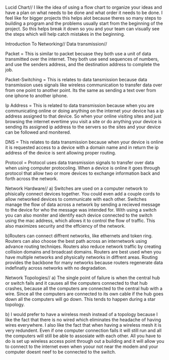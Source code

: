 Lucid Chart//
I like the idea of using a flow chart to organize your ideas and have a plan on what needs to be done and what order it needs to be done. I feel like for bigger projects this helps alot because theres so many steps to building a program and the problems usually start from the beginning of the project. So this helps break it down so you and your team can visually see the steps which will help catch mistakes in the beginning. 

Introduction To Networking//
Data transmission//

Packet = This is similar to packet becuase they both use a unit of data transmitted over the internet. They both use send sequences of numbers, and use the senders address, and the destination address to complete the job. 

Packet-Switching = This is relates to data tansmission because data transmission uses signals like wireless communication to transfer data over from one point to another point. Its the same as sending a text over from one iphone to another iphone. 

Ip Address = This is related to data transmission because when you are communicating online or doing anything on the internet your device has a ip address assigned to that device. So when your online visiting sites and just browsing the internet evertime you visit a site or do anything your device is sending its assigned ip address to the servers so the sites and your device can be followed and monitered. 

DNS = This relates to data transmission because when your device is online it is requested access to a device with a domain name and in return the ip address of the device is sent allowing proper routing. 

Protocol = Protocol uses data transmission signals to transfer over data when using computer protocoling. When a device is online it goes through protocol that allow two or more devices to exchange information back and forth across the network. 

Network Hardware//
a) Switches are used on a computer network to phisically connect devices together. You could even add a couple cords to allow networked devices to communicate with each other. Switches manage the flow of data across a network by sending a recieved message to the device for who the message was intended for. With using a switch you can also moniter and identify each device connected to the switch using the mac address, which allows it to control the flow of traffic. This also maximizes security and the effciency of the network. 

b)Routers can connect diffrent networks, like ethernets and token ring. Routers can also choose the best path across an internetwork using advance routing techniqes. Routers also reduce network traffic by creating collision domains and broadcast domains. Routers are best used when you have multiple networks and physically networks in diffrent areas. Routing provides the backbone for many networks because routers regenerate data indefinatly across networks with no degradation. 

Network Topologies//
a) The single point of failure is when the central hub or switch fails and it causes all the computers connected to that hub crashes, because all the computers are connected to the central hub with a wire. Since all the computers are connected to its own cable if the hub goes down all the computers will go down. This tends to happen during a star topology.

b) I would prefer to have a wireless mesh instead of a topology because I like the fact that there is no wired which eliminates the headache of having wires everywhere. I also like the fact that when having a wireless mesh it is very redundent. Even if one computer connection fails it will still run and all the computers will still be able to assosiate with each other. All you have to do is set up wireless access point through out a building and it will allow you to connect to the internet even when yoour not near the modem and your computer doesnt neef to be connected to the switch.

